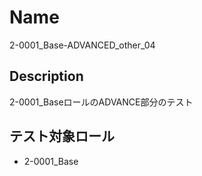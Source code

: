 Name
====
2-0001_Base-ADVANCED_other_04

## Description

2-0001_BaseロールのADVANCE部分のテスト

## テスト対象ロール
- 2-0001_Base

